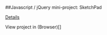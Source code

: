 ##Javascript / jQuery mini-project: SketchPad

[Details](http://www.theodinproject.com/web-development-101/javascript-and-jquery)

View project in (Browser)[]
